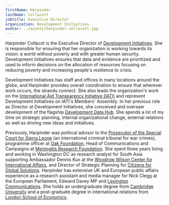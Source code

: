 ```yaml
---
firstName: Harpinder
lastName: Collacott
jobtitle: Executive Director
organization: Development Initiatives
avatar: ../assets/harpinder-collacott.jpg
---
```


Harpinder Collacot is the Executive Director of
[Development Initiatives](http://devinit.org/). She is responsible for ensuring
that her organization is working towards its vision: a world without poverty and
with greater human security. Development Initiatives ensures that data and
evidence are prioritized and used to inform decisions on the allocation of
resources focusing on reducing poverty and increasing people's resilience to
crisis.

Development Initiatives has staff and offices in many locations around the
globe, and Harpinder provides overall coordination to ensure that wherever work
occurs, the strands connect. She also leads the organization's work on the
[International Aid Transparency Initiative (IATI)](https://iatistandard.org/)
and represent Development Initiatives on IATI's Members' Assembly. In her
previous role as Director at Development Initiatives, she conceived and oversaw
development of the flagship [Development Data Hub](http://data.devinit.org/).
She spends a lot of my time on strategic planning, internal organizational
change, external relations as well as driving new ideas and initiatives.

Previously, Harpinder was political advisor to the
[Prosecutor of the Special Court for Sierra Leone](http://www.rscsl.org/prosecution.html)
(an international criminal tribunal for war crimes), programme officer at
[Oak Foundation](http://www.oakfnd.org/), Head of Communications and Campaigns
at [Meningitis Research Foundation](https://www.meningitis.org/). She spent
three years living and working in Washington DC as research analyst for South
Asia supporting Ambassador Dennis Kux at the
[Woodrow Wilson Center for International Affairs](https://www.wilsoncenter.org/),
and Director of Strategic Planning for
[Citizens for Global Solutions](https://globalsolutions.org/). Harpinder has
extensive UK and European public affairs experience as a research assistant and
media manager for Nick Clegg at the European Parliament, Edward Davey MP and
[Lexington Communications](http://lexcomm.co.uk/). She holds an undergraduate
degree from [Cambridge University](https://www.cam.ac.uk/) and a post-graduate
degree in international relations from
[London School of Economics](http://www.lse.ac.uk/).
